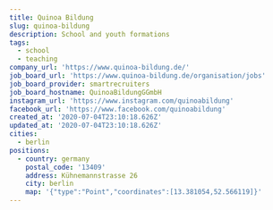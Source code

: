 ```yaml
---
title: Quinoa Bildung
slug: quinoa-bildung
description: School and youth formations
tags:
  - school
  - teaching
company_url: 'https://www.quinoa-bildung.de/'
job_board_url: 'https://www.quinoa-bildung.de/organisation/jobs'
job_board_provider: smartrecruiters
job_board_hostname: QuinoaBildungGGmbH
instagram_url: 'https://www.instagram.com/quinoabildung'
facebook_url: 'https://www.facebook.com/quinoabildung'
created_at: '2020-07-04T23:10:18.626Z'
updated_at: '2020-07-04T23:10:18.626Z'
cities:
  - berlin
positions:
  - country: germany
    postal_code: '13409'
    address: Kühnemannstrasse 26
    city: berlin
    map: '{"type":"Point","coordinates":[13.381054,52.566119]}'
---
```



